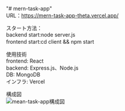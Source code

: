 "# mern-task-app"  
URL：https://mern-task-app-theta.vercel.app/

スタート方法：  
backend start:node server.js  
frontend start:cd client && npm start　　


使用技術  
frontend: React  
backend: Express.js、Node.js  
DB: MongoDB  
インフラ: Vercel  　

構成図  
![mean-task-app構成図](https://github.com/user-attachments/assets/15cbd6cb-0dad-4c3b-8a2c-d97ddd33c014)
